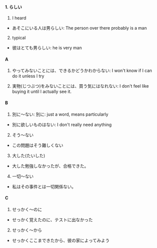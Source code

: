 
#### 1. らしい
1. I heard
- あそこにいる人は男らしい: The person over there probably is a man
2. typical
- 彼はとても男らしい: he is very man
#### A
1. やってみないことには、できるかどうかわからない: I won't know if I can do it
   unless I try

2. 実物(じつぶつ)をみないことには、買う気にはなれない: I don't feel like buying
   it until I actually see it.


#### B
1. 別に〜ない: 別に: just a word, means particularly
- 別に欲しいものはない: I don't really need anything

2. そう〜ない
- この問題はそう難しくない

3. 大した(たいした)
- 大した勉強しなかったが、合格できた。

4. 一切〜ない
- 私はその事件とは一切関係ない。

#### C
1. せっかく〜のに
- せっかく覚えたのに、テストに出なかった

2. せっかく〜から
- せっかくここまできたから、彼の家によってみよう




